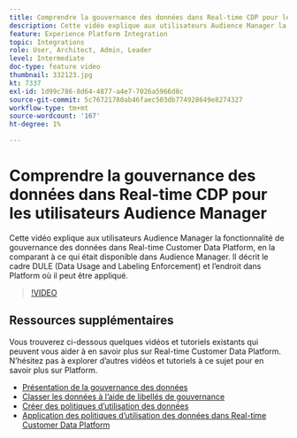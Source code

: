 ```yaml
---
title: Comprendre la gouvernance des données dans Real-time CDP pour les utilisateurs Audience Manager
description: Cette vidéo explique aux utilisateurs Audience Manager la fonctionnalité de gouvernance des données dans Real-time Customer Data Platform, en la comparant à ce qui était disponible dans Audience Manager. Il décrit le cadre DULE (Data Usage and Labeling Enforcement) et l’endroit dans Platform où il peut être appliqué.
feature: Experience Platform Integration
topic: Integrations
role: User, Architect, Admin, Leader
level: Intermediate
doc-type: feature video
thumbnail: 332123.jpg
kt: 7337
exl-id: 1d99c786-8d64-4877-a4e7-7026a5966d8c
source-git-commit: 5c76721780ab46faec503db774928649e8274327
workflow-type: tm+mt
source-wordcount: '167'
ht-degree: 1%

---
```


# Comprendre la gouvernance des données dans Real-time CDP pour les utilisateurs Audience Manager

Cette vidéo explique aux utilisateurs Audience Manager la fonctionnalité de gouvernance des données dans Real-time Customer Data Platform, en la comparant à ce qui était disponible dans Audience Manager. Il décrit le cadre DULE (Data Usage and Labeling Enforcement) et l’endroit dans Platform où il peut être appliqué.

>[!VIDEO](https://video.tv.adobe.com/v/332123/?quality=12&learn=on)

## Ressources supplémentaires

Vous trouverez ci-dessous quelques vidéos et tutoriels existants qui peuvent vous aider à en savoir plus sur Real-time Customer Data Platform. N’hésitez pas à explorer d’autres vidéos et tutoriels à ce sujet pour en savoir plus sur Platform.

* [Présentation de la gouvernance des données](https://experienceleague.adobe.com/docs/platform-learn/tutorials/data-governance/understanding-data-governance.html?lang=fr#data-governance)
* [Classer les données à l’aide de libellés de gouvernance](https://experienceleague.adobe.com/docs/platform-learn/tutorials/data-governance/classify-data-using-governance-labels.html?lang=fr#data-governance)
* [Créer des politiques d’utilisation des données](https://experienceleague.adobe.com/docs/platform-learn/tutorials/data-governance/create-data-usage-policies.html?lang=fr#data-governance)
* [Application des politiques d’utilisation des données dans Real-time Customer Data Platform](https://experienceleague.adobe.com/docs/platform-learn/tutorials/data-governance/enforce-data-usage-policies-in-real-time-cdp.html?lang=fr#data-governance)
